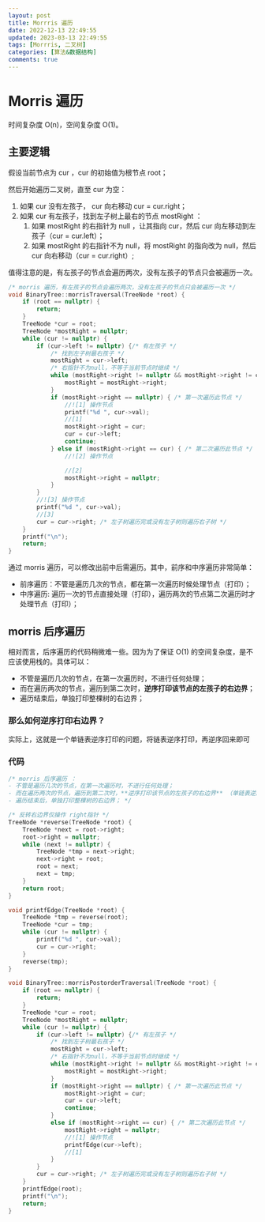 ```yaml
---
layout: post
title: Morrris 遍历
date: 2022-12-13 22:49:55
updated: 2023-03-13 22:49:55
tags: [Morrris, 二叉树]
categories: [算法&数据结构]
comments: true
---
```


# Morris 遍历

时间复杂度 O(n)，空间复杂度 O(1)。

## 主要逻辑

假设当前节点为 cur ，cur 的初始值为根节点 root；

然后开始遍历二叉树，直至 cur 为空：

1) 如果 cur 没有左孩子， cur 向右移动 cur = cur.right；
2) 如果 cur 有左孩子，找到左子树上最右的节点 mostRight ：
   1) 如果 mostRight 的右指针为 null ，让其指向 cur，然后 cur 向左移动到左孩子（cur = cur.left）；
   2) 如果 mostRight 的右指针不为 null，将 mostRight 的指向改为 null，然后 cur 向右移动（cur = cur.right）;

值得注意的是，有左孩子的节点会遍历两次，没有左孩子的节点只会被遍历一次。

```c++
/* morris 遍历，有左孩子的节点会遍历两次，没有左孩子的节点只会被遍历一次 */
void BinaryTree::morrisTraversal(TreeNode *root) {
	if (root == nullptr) {
		return;
	}
	TreeNode *cur = root;
	TreeNode *mostRight = nullptr;
	while (cur != nullptr) {
		if (cur->left != nullptr) {/* 有左孩子 */
			/* 找到左子树最右孩子 */
			mostRight = cur->left;
			/* 右指针不为null，不等于当前节点时继续 */
			while (mostRight->right != nullptr && mostRight->right != cur) {
				mostRight = mostRight->right;
			}
			if (mostRight->right == nullptr) { /* 第一次遍历此节点 */
				//![1] 操作节点 
				printf("%d ", cur->val);
				//[1]
				mostRight->right = cur;
				cur = cur->left;
				continue;
			} else if (mostRight->right == cur) { /* 第二次遍历此节点 */
				//![2] 操作节点

				//[2]
				mostRight->right = nullptr;
			}
		}
		//![3] 操作节点
		printf("%d ", cur->val);
		//[3]
		cur = cur->right; /* 左子树遍历完或没有左子树则遍历右子树 */
	}
	printf("\n");
	return;
}
```

通过 morris 遍历，可以修改出前中后需遍历。其中，前序和中序遍历非常简单：

- 前序遍历：不管是遍历几次的节点，都在第一次遍历时候处理节点（打印）；
- 中序遍历: 遍历一次的节点直接处理（打印），遍历两次的节点第二次遍历时才处理节点（打印）；

## morris 后序遍历

相对而言，后序遍历的代码稍微难一些。因为为了保证 O(1) 的空间复杂度，是不应该使用栈的。具体可以：

- 不管是遍历几次的节点，在第一次遍历时，不进行任何处理；
- 而在遍历两次的节点，遍历到第二次时，**逆序打印该节点的左孩子的右边界**；
- 遍历结束后，单独打印整棵树的右边界；

### 那么如何逆序打印右边界？

实际上，这就是一个单链表逆序打印的问题，将链表逆序打印，再逆序回来即可

### 代码

```c++
/* morris 后序遍历 ：
- 不管是遍历几次的节点，在第一次遍历时，不进行任何处理；
- 而在遍历两次的节点，遍历到第二次时，**逆序打印该节点的左孩子的右边界** （单链表逆序）；
- 遍历结束后，单独打印整棵树的右边界； */

/* 反转右边界仅操作 right指针 */
TreeNode *reverse(TreeNode *root) {
	TreeNode *next = root->right;
	root->right = nullptr;
	while (next != nullptr) {
		TreeNode *tmp = next->right;
		next->right = root;
		root = next;
		next = tmp;
	}
	return root;
}

void printfEdge(TreeNode *root) {
	TreeNode *tmp = reverse(root);
	TreeNode *cur = tmp;
	while (cur != nullptr) {
		printf("%d ", cur->val);
		cur = cur->right;
	}
	reverse(tmp);
}

void BinaryTree::morrisPostorderTraversal(TreeNode *root) {
	if (root == nullptr) {
		return;
	}
	TreeNode *cur = root;
	TreeNode *mostRight = nullptr;
	while (cur != nullptr) {
		if (cur->left != nullptr) {/* 有左孩子 */
			/* 找到左子树最右孩子 */
			mostRight = cur->left;
			/* 右指针不为null，不等于当前节点时继续 */
			while (mostRight->right != nullptr && mostRight->right != cur) {
				mostRight = mostRight->right;
			}
			if (mostRight->right == nullptr) { /* 第一次遍历此节点 */
				mostRight->right = cur;
				cur = cur->left;
				continue;
			}
			else if (mostRight->right == cur) { /* 第二次遍历此节点 */
				mostRight->right = nullptr;
				//![1] 操作节点 
				printfEdge(cur->left);
				//[1]
			}
		}
		cur = cur->right; /* 左子树遍历完或没有左子树则遍历右子树 */
	}
	printfEdge(root);
	printf("\n");
	return;
}
```